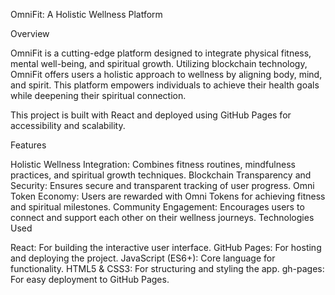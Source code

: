 OmniFit: A Holistic Wellness Platform

Overview

OmniFit is a cutting-edge platform designed to integrate physical fitness, mental well-being, and spiritual growth. Utilizing blockchain technology, OmniFit offers users a holistic approach to wellness by aligning body, mind, and spirit. This platform empowers individuals to achieve their health goals while deepening their spiritual connection.

This project is built with React and deployed using GitHub Pages for accessibility and scalability.

Features

Holistic Wellness Integration: Combines fitness routines, mindfulness practices, and spiritual growth techniques.
Blockchain Transparency and Security: Ensures secure and transparent tracking of user progress.
Omni Token Economy: Users are rewarded with Omni Tokens for achieving fitness and spiritual milestones.
Community Engagement: Encourages users to connect and support each other on their wellness journeys.
Technologies Used

React: For building the interactive user interface.
GitHub Pages: For hosting and deploying the project.
JavaScript (ES6+): Core language for functionality.
HTML5 & CSS3: For structuring and styling the app.
gh-pages: For easy deployment to GitHub Pages.

